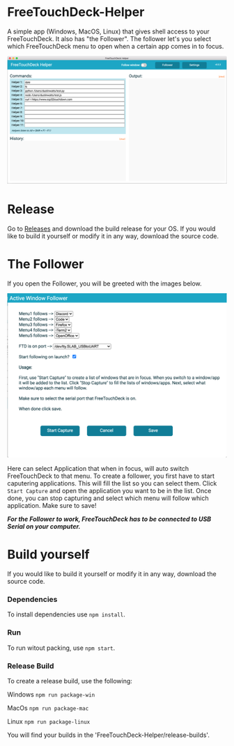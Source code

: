 # FreeTouchDeck-Helper
 A simple app (Windows, MacOS, Linux) that gives shell access to your FreeTouchDeck. It also has "the Follower". The follower let's you select which FreeTouchDeck menu to open when a certain app comes in to focus.

 ![](Images/FreeTouchDeck-Helper.png)

# Release

Go to [Releases](https://github.com/DustinWatts/FreeTouchDeck-Helper/releases) and download the build release for your OS. If you would like to build it yourself or modify it in any way, download the source code.

# The Follower

If you open the Follower, you will be greeted with the images below.

![](Images/Autofollow.png)

Here can select Application that when in focus, will auto switch FreeTouchDeck to that menu. To create a follower, you first have to start caputering applications. This will fill the list so you can select them. Click `Start Capture` and open the application you want to be in the list. Once done, you can stop capturing and select which menu will follow which application. Make sure to save! 

***For the Follower to work, FreeTouchDeck has to be connected to USB Serial on your computer.***

# Build yourself

If you would like to build it yourself or modify it in any way, download the source code.

### Dependencies

To install dependencies use `npm install`. 

### Run

To run witout packing, use `npm start`.

### Release Build

To create a release build, use the following:

Windows `npm run package-win`

MacOs `npm run package-mac`

Linux `npm run package-linux`

You will find your builds in the 'FreeTouchDeck-Helper/release-builds'.
